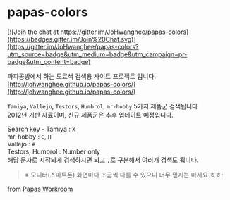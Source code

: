 # papas-colors

[![Join the chat at https://gitter.im/JoHwanghee/papas-colors](https://badges.gitter.im/Join%20Chat.svg)](https://gitter.im/JoHwanghee/papas-colors?utm_source=badge&utm_medium=badge&utm_campaign=pr-badge&utm_content=badge)

파파공방에서 하는 도료색 검색용 사이트 프로젝트 입니다.<br/>
[http://johwanghee.github.io/papas-colors/](http://johwanghee.github.io/papas-colors/)


`Tamiya`, `Vallejo`, `Testors`, `Humbrol`, `mr-hobby`  5가지 제품군 검색됩니다<br/>
2012년 기반 자료이며, 신규 제품군은 추후 업데이트 예정입니다.

Search key -
Tamiya : `X`<br/>
mr-hobby : `C`, `H`<br/>
Vallejo : `#`<br/>
Testors, Humbrol : Number only<br/>
해당 문자로 시작되게 검색하시면 되고 `,`로 구분해서 여러개 검색도 됩니다.

>※ 모니터(스마트폰) 화면마다 조금씩 다를 수 있으니 너무 믿지는 마세요 ㅎㅎ;

from [Papas Workroom](http://cafe.naver.com/papasworkroom)
